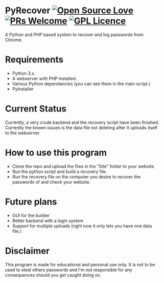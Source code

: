 # PyRecover [![Open Source Love](https://badges.frapsoft.com/os/v2/open-source.svg?v=103)](https://github.com/ellerbrock/open-source-badges/) [![PRs Welcome](https://img.shields.io/badge/PRs-welcome-brightgreen.svg?style=flat-square)](http://makeapullrequest.com) [![GPL Licence](https://badges.frapsoft.com/os/gpl/gpl.svg?v=103)](https://opensource.org/licenses/GPL-3.0/)
A Python and PHP based system to recover and log passwords from Chrome.

# Requirements
- Python 3.x.
- A webserver with PHP installed.
- Various Python dependancies (you can see them in the main script.)
- PyInstaller

# Current Status
Currently, a very crude backend and the recovery script have been finished. Currently the known issues is the data file not deleting after it uploads itself to the webserver.

# How to use this program
- Clone the repo and upload the files in the "Site" folder to your website.
- Run the python script and build a recovery file.
- Run the recovery file on the computer you desire to recover the passwords of and check your website.

# Future plans
- GUI for the builder
- Better backend with a login system
- Support for multiple uploads (right now it only lets you have one data file.)

# Disclaimer
This program is made for educational and personal use only. It is not to be used to steal others passwords and I'm not responsible for any consequences should you get caught doing so.
